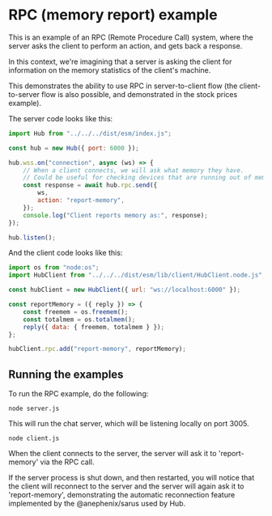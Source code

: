 # RPC (memory report) example

This is an example of an RPC (Remote Procedure Call) system, where the server 
asks the client to perform an action, and gets back a response.

In this context, we're imagining that a server is asking the client for 
information on the memory statistics of the client's machine.

This demonstrates the ability to use RPC in server-to-client flow (the 
client-to-server flow is also possible, and demonstrated in the stock 
prices example).

The server code looks like this:

```javascript
import Hub from "../../../dist/esm/index.js";

const hub = new Hub({ port: 6000 });

hub.wss.on("connection", async (ws) => {
	// When a client connects, we will ask what memory they have.
	// Could be useful for checking devices that are running out of memory,
	const response = await hub.rpc.send({
		ws,
		action: "report-memory",
	});
	console.log("Client reports memory as:", response);
});

hub.listen();
```

And the client code looks like this:

```javascript
import os from "node:os";
import HubClient from "../../../dist/esm/lib/client/HubClient.node.js";

const hubClient = new HubClient({ url: "ws://localhost:6000" });

const reportMemory = ({ reply }) => {
	const freemem = os.freemem();
	const totalmem = os.totalmem();
	reply({ data: { freemem, totalmem } });
};

hubClient.rpc.add("report-memory", reportMemory);
```

## Running the examples

To run the RPC example, do the following:

```shell
node server.js
```

This will run the chat server, which will be listening locally on port 3005.

```shell
node client.js
```

When the client connects to the server, the server will ask it to 
'report-memory' via the RPC call.

If the server process is shut down, and then restarted, you will 
notice that the client will reconnect to the server and the server
will again ask it to 'report-memory', demonstrating the automatic
reconnection feature implemented by the @anephenix/sarus used by Hub.